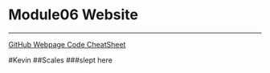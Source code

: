 # Module06 Website
--- 

[GitHub Webpage Code CheatSheet](https://github.com/KevinLeighScales/markdown-here/wiki/Markdown-Cheatsheet)

#Kevin
##Scales
###slept here
